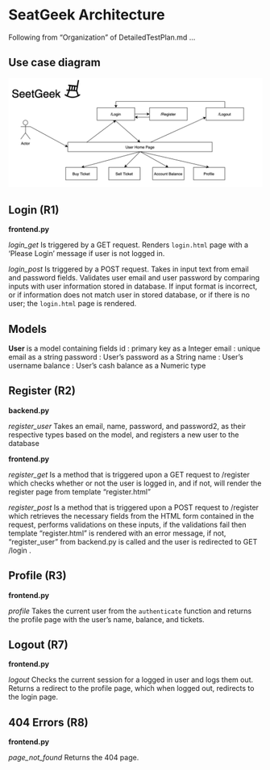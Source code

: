 # SeatGeek Architecture

Following from “Organization” of DetailedTestPlan.md …

## Use case diagram

![Architecture Diagram](architecture.png)

## Login (R1)

**frontend.py**

*login_get*
Is triggered by a GET request. Renders `login.html` page with a ‘Please Login’ message if user is not logged in. 

*login_post*
Is triggered by a POST request. Takes in input text from email and password fields. Validates user email and user password by comparing inputs with user information stored in database. If input format is incorrect, or if information does not match user in stored database, or if there is no user; the `login.html` page is rendered.

## Models

**User** is a model containing fields
id : primary key as a Integer
email : unique email as a string
password : User’s password as a String
name : User’s username
balance : User’s cash balance as a Numeric type

## Register (R2)

**backend.py**

*register_user* 
Takes an email, name, password, and password2, as their respective types based on the model, and registers a new user to the database

**frontend.py**

*register_get*
Is a method that is triggered upon a GET request to /register which checks whether or not the user is logged in, and if not, will render the register page from template “register.html”

*register_post*
Is a method that is triggered upon a POST request to /register which retrieves the necessary fields from the HTML form contained in the request, performs validations on these inputs, if the validations fail then template “register.html” is rendered with an error message, if not, “register_user” from backend.py is called and the user is redirected to GET /login .


## Profile (R3)

**frontend.py**

*profile*
Takes the current user from the `authenticate` function and returns the profile page with the user’s name, balance, and tickets.


## Logout (R7)

**frontend.py**

*logout*
Checks the current session for a logged in user and logs them out. Returns a redirect to the profile page, which when logged out, redirects to the login page.


## 404 Errors (R8)

**frontend.py**

*page_not_found*
Returns the 404 page.
